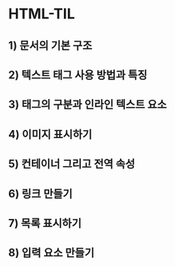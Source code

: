 # HTML-TIL

## 1) 문서의 기본 구조
## 2) 텍스트 태그 사용 방법과 특징
## 3) 태그의 구분과 인라인 텍스트 요소
## 4) 이미지 표시하기
## 5) 컨테이너 그리고 전역 속성
## 6) 링크 만들기
## 7) 목록 표시하기
## 8) 입력 요소 만들기
